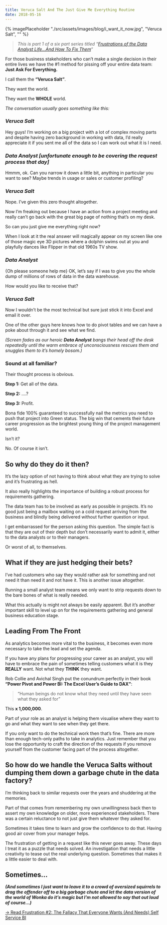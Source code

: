 ```yaml
---
title: Veruca Salt And The Just Give Me Everything Routine
date: 2018-05-16
---
```

{% imagePlaceholder "./src/assets/images/blog/i_want_it_now.jpg", "Veruca Salt", "" %}

> *This is part 1 of a six part series titled &#8220;[Frustrations of the Data Analyst Life&#8230;And How To Fix Them](/articles/frustrations-of-the-data-analyst-lifeand-how-to-fix-them)&#8220;*

For those business stakeholders who can’t make a single decision in their entire lives we have the #1 method for pissing off your entire data team: **Just Ask For Everything.**

I call them the **“Veruca Salt”**.

They want the world.

They want the **WHOLE** world.

_The conversation usually goes something like this:_

### *Veruca Salt*

Hey guys! I’m working on a big project with a lot of complex moving parts and despite having zero background in working with data, I’d really appreciate it if you sent me all of the data so I can work out what it is I need.

### *Data Analyst [unfortunate enough to be covering the request process that day]*

Hmmm, ok. Can you narrow it down a little bit, anything in particular you want to see? Maybe trends in usage or sales or customer profiling?

### *Veruca Salt*

Nope. I’ve given this zero thought altogether.

Now I&#8217;m freaking out because I have an action from a project meeting and really can’t go back with the great big page of nothing that’s on my desk.

So can you just give me everything right now?

When I look at it the real answer will magically appear on my screen like one of those magic eye 3D pictures where a dolphin swims out at you and playfully dances like Flipper in that old 1960s TV show.


### *Data Analyst*

{Oh please someone help me} OK, let’s say if I was to give you the whole dump of millions of rows of data in the data warehouse.

How would you like to receive that?

### *Veruca Salt*

Now I wouldn’t be the most technical but sure just stick it into Excel and email it over.

One of the other guys here knows how to do pivot tables and we can have a poke about through it and see what we find.

_(Screen fades as our heroic **Data Analyst** bangs their head off the desk repeatedly until the warm embrace of unconsciousness rescues them and snuggles them to it’s homely bosom.)_


### Sound at all familiar?

Their thought process is obvious.

**Step 1:** Get all of the data.

**Step 2:** ….?

**Step 3:** Profit.

Bona fide 100% guaranteed to successfully nail the metrics you need to push that project into Green status. The big win that cements their future career progression as the brightest young thing of the project management world.

Isn’t it?

No. Of course it isn’t.

## So why do they do it then?

It&#8217;s the lazy option of not having to think about what they are trying to solve and it’s frustrating as hell.

It also really highlights the importance of building a robust process for requirements gathering.

The data team has to be involved as early as possible in projects. It&#8217;s no good just being a mailbox waiting on a cold request arriving from the business and blindly being delivered without further question or input.

I get embarrassed for the person asking this question. The simple fact is that they are out of their depth but don’t necessarily want to admit it, either to the data analysts or to their managers.

Or worst of all, to themselves.

## What if they are just hedging their bets?

I’ve had customers who say they would rather ask for something and not need it than need it and not have it. This is another issue altogether.

Running a small analyst team means we only want to strip requests down to the bare bones of what is really needed.

What this actually is might not always be easily apparent. But it’s another important skill to level up on for the requirements gathering and general business education stage.

## Leading From The Front

As analytics becomes more vital to the business, it becomes even more necessary to take the lead and set the agenda.

If you have any plans for progressing your career as an analyst, you will have to embrace the pain of sometimes telling customers what it is they **REALLY** want. Not what they **THINK** they want.

Rob Collie and Avichal Singh put the conundrum perfectly in their book **“Power Pivot and Power BI: The Excel User’s Guide to DAX”**:

> “Human beings do not know what they need until they have seen what they asked for”

This **x 1,000,000**.

Part of your role as an analyst is helping them visualise where they want to go and what they want to see when they get there.

If you only want to do the technical work then that’s fine. There are more than enough tech-only paths to take in analytics. Just remember that you lose the opportunity to craft the direction of the requests if you remove yourself from the customer facing part of the process altogether.

## So how do we handle the Veruca Salts without dumping them down a garbage chute in the data factory?

I’m thinking back to similar requests over the years and shuddering at the memories.

Part of that comes from remembering my own unwillingness back then to assert my own knowledge on older, more experienced stakeholders. There was a certain reluctance to not just give them whatever they asked for.

Sometimes it takes time to learn and grow the confidence to do that. Having good air cover from your manager helps.

The frustration of getting in a request like this never goes away. These days I treat it as a puzzle that needs solved. An investigation that needs a little creativity to tease out the real underlying question. Sometimes that makes it a little easier to deal with.

## Sometimes&#8230;

_**(And sometimes I just want to leave it to a crowd of oversized squirrels to drag the offender off to a big garbage chute and let the data version of the world of Wonka do it’s magic but I’m not allowed to say that out loud of course...)**_

[-> Read Frustration #2: The Fallacy That Everyone Wants (And Needs) Self Service BI](/articles/the-fallacy-that-everyone-wants-and-needs-self-service-bi)